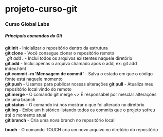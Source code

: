 # projeto-curso-git
### Curso Global Labs

##### Principais comandos do Git

__git init__ - Inicializar o repositório dentro da estrutura    
__git clone__ - Você consegue clonar o repositório remoto    
__git add ._ - Inclui todos os arquivos existentes naquele diretório    
__git add__ - Inclui apenas o arquivo chamado apos o add, ex: git add index.html    
__git commit -m 'Mensagem de commit'__ - Salva o estado em que o código fonte está naquele momento     
__git push__ - Usamos para publicar nossas alterações
__git pull__ - Atualiza meu repositório local vindo do remoto     
__git merge__ - O comando git merge <<nome branch>> É responsábel por mesclar alterações de uma branch   
__git status__ - O comando irá nos mostrar o que foi alterado no diretório  
__git log__ - Exibe um histórico listando todos os commits que o projeto sofreu até o momento atual     
__git branch__ - Cria uma nova branch no repositório local    


__touch__ - O comando TOUCH cria um novo arquivo no diretório do repositório